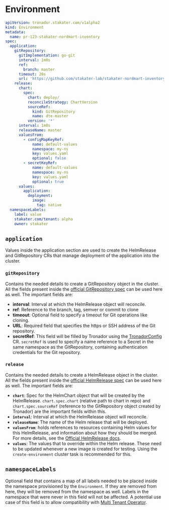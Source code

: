 # Environment

```yaml
apiVersion: tronador.stakater.com/v1alpha2
kind: Environment
metadata:
  name: pr-123-stakater-nordmart-inventory
spec:
  application:
    gitRepository:
      gitImplementation: go-git
      interval: 1m0s
      ref:
        branch: master
      timeout: 20s
      url: 'https://github.com/stakater-lab/stakater-nordmart-inventory'
    release:
      chart:
        spec:
          chart: deploy/
          reconcileStrategy: ChartVersion
          sourceRef:
            kind: GitRepository
            name: dte-master
          version: '*'
      interval: 1m0s
      releaseName: master
      valuesFrom:
        - configMapKeyRef:
            name: default-values
            namespace: my-ns
            key: values.yaml
            optional: false
        - secretKeyRef:
            name: default-values
            namespace: my-ns
            key: values.yaml
            optional: true
      values:
        application:
          deployment:
            image:
              tag: native
  namespaceLabels:
    label: value
    stakater.com/tenant: alpha
    owner: stakater
```

## `application`

Values inside the application section are used to create the HelmRelease and GitRepository CRs that manage deployment of the application into the cluster.

### `gitRepository`

Contains the needed details to create a GitRepository object in the cluster. All the fields present inside the [official GitRepository spec](https://fluxcd.io/docs/components/source/gitrepositories/) can be used here as well. The important fields are:

- **interval**: Interval at which the HelmRelease object will reconcile.
- **ref**: Reference to the branch, tag, semver or commit to clone
- **timeout**: Optional field to specify a timeout for Git operations like cloning.
- **URL**: Required field that specifies the https or SSH address of the Git repository.
- **secretRef**: This field will be filled by Tronador using the [TronadorConfig](./tronador_config.md) CR. `secretRef` is used to specify a name reference to a Secret in the same namespace as the GitRepository, containing authentication credentials for the Git repository.

### `release`

Contains the needed details to create a HelmRelease object in the cluster. All the fields present inside the [official HelmRelease spec](https://fluxcd.io/docs/components/helm/helmreleases/) can be used here as well. The important fields are:

- **`chart`**: Spec for the HelmChart object that will be created by the HelmRelease. `chart.spec.chart` (relative path to chart in repo) and `chart.spec.sourceRef` (reference to the GitRepository object created by Tronador) are the important fields within this.
- **`interval`**: Interval at which the HelmRelease object will reconcile.
- **`releaseName`**: The name of the Helm release that will be deployed.
- **`valuesFrom`**: holds references to resources containing Helm values for this HelmRelease, and information about how they should be merged. For more details, see the [Official HelmRelease docs](https://fluxcd.io/legacy/helm-operator/helmrelease-guide/values/).
- **`values`**: The values that to override within the Helm release. These need to be updated whenever a new image is created for testing. Using the `create-environment` cluster task is recommended for this.

## `namespaceLabels`

Optional field that contains a map of all labels needed to be placed inside the namespace provisioned by the `Environment`. If they are removed from here, they will be removed from the namespace as well. Labels in the namespace that were never in this field will not be affected. A potential use case of this field is to allow compatibility with [Multi Tenant Operator](https://docs.stakater.com/mto/main/index.html).
